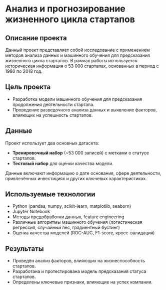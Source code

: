 # Анализ и прогнозирование жизненного цикла стартапов

## Описание проекта

Данный проект представляет собой исследование с применением методов анализа данных и машинного обучения для предсказания жизненного цикла стартапов. В рамках работы используется историческая информация о 53 000 стартапах, основанных в период с 1980 по 2018 год.

## Цель проекта

- Разработка модели машинного обучения для предсказания продолжения деятельности стартапа.
- Проведение разведочного анализа данных и выявление факторов, влияющих на успешность стартапов.

## Данные

Проект использует два основных датасета:
- **Тренировочный набор** (~53 000 записей) с метками о статусе стартапов.
- **Тестовый набор** для оценки качества модели.

Данные включают информацию о дате основания, сфере деятельности, привлечённых инвестициях и других ключевых характеристиках.

## Используемые технологии

- Python (pandas, numpy, scikit-learn, matplotlib, seaborn)
- Jupyter Notebook
- Методы предобработки данных, feature engineering
- Различные алгоритмы машинного обучения (логистическая регрессия, случайный лес, градиентный бустинг)
- Оценка качества моделей (ROC-AUC, F1-score, кросс-валидация)

## Результаты

- Проведён анализ факторов, влияющих на жизнеспособность стартапов.
- Разработана и протестирована модель предсказания статуса стартапов.
- Определены ключевые признаки, влияющие на успех компании.


